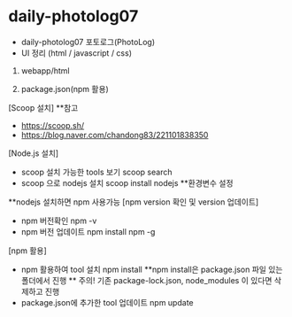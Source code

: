 # daily-photolog07
 - daily-photolog07 포토로그(PhotoLog)
 - UI 정리 (html / javascript / css)

1) webapp/html

2) package.json(npm 활용)
 
[Scoop 설치]
**참고
 - https://scoop.sh/
 - https://blog.naver.com/chandong83/221101838350

[Node.js 설치]
- scoop 설치 가능한 tools 보기
scoop search
- scoop 으로 nodejs 설치
scoop install nodejs
**환경변수 설정

**nodejs 설치하면 npm 사용가능
[npm version 확인 및 version 업데이트]
 - npm 버전확인
npm -v
 - npm 버전 업데이트
npm install npm -g

[npm 활용]
 - npm 활용하여 tool 설치
npm install
**npm install은 package.json 파일 있는 폴더에서 진행
** 주의! 기존 package-lock.json, node_modules 이 있다면 삭제하고 진행
 - package.json에 추가한 tool 업데이트
npm update
